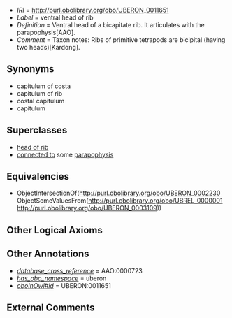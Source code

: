  * *IRI* = http://purl.obolibrary.org/obo/UBERON_0011651
 * *Label* = ventral head of rib
 * *Definition* = Ventral head of a bicapitate rib. It articulates with the parapophysis[AAO].
 * *Comment* = Taxon notes: Ribs of primitive tetrapods are bicipital (having two heads)[Kardong].

## Synonyms

 * capitulum of costa
 * capitulum of rib
 * costal capitulum
 * capitulum

## Superclasses

 * [head of rib](../../UBERON/30/UBERON_0002230.md)
 * [connected to](../../UBREL/01/UBREL_0000001.md) some [parapophysis](../../UBERON/09/UBERON_0003109.md)

## Equivalencies

 * ObjectIntersectionOf(<http://purl.obolibrary.org/obo/UBERON_0002230> ObjectSomeValuesFrom(<http://purl.obolibrary.org/obo/UBREL_0000001> <http://purl.obolibrary.org/obo/UBERON_0003109>))

## Other Logical Axioms


## Other Annotations

 * *[database_cross_reference](../../ef/oboInOwl#hasDbXref.md)* = AAO:0000723
 * *[has_obo_namespace](../../ce/oboInOwl#hasOBONamespace.md)* = uberon
 * *[oboInOwl#id](../../id/oboInOwl#id.md)* = UBERON:0011651

## External Comments

